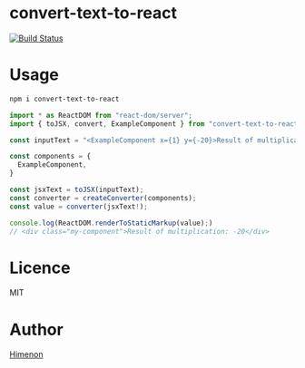 # convert-text-to-react

[![Build Status](https://travis-ci.org/Himenon/convert-text-to-react.svg?branch=master)](https://travis-ci.org/Himenon/convert-text-to-react)

# Usage

```sh
npm i convert-text-to-react
```

```ts
import * as ReactDOM from "react-dom/server";
import { toJSX, convert, ExampleComponent } from "convert-text-to-react";

const inputText = "<ExampleComponent x={1} y={-20}>Result of multiplication:</ExampleComponent>";

const components = {
  ExampleComponent,
}

const jsxText = toJSX(inputText);
const converter = createConverter(components);
const value = converter(jsxText!);

console.log(ReactDOM.renderToStaticMarkup(value);)
// <div class="my-component">Result of multiplication: -20</div>
```

# Licence

MIT

# Author

[Himenon](https://github.com/Himenon)

